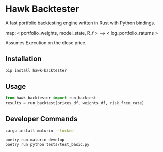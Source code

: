 # Hawk Backtester

A fast portfolio backtesting engine written in Rust with Python bindings.

map: < portfolio_weights, model_state, R_f > --> < log_portfolio_raturns >

Assumes Execution on the close price.

## Installation

```bash
pip install hawk-backtester
```

## Usage
```python
from hawk_backtester import run_backtest
results = run_backtest(prices_df, weights_df, risk_free_rate)
```



## Developer Commands
```bash
cargo install maturin --locked
```
```bash
poetry run maturin develop
poetry run python tests/test_basic.py
```
